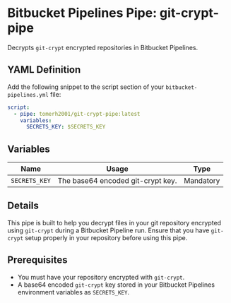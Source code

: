 # Bitbucket Pipelines Pipe: git-crypt-pipe

Decrypts `git-crypt` encrypted repositories in Bitbucket Pipelines.

## YAML Definition

Add the following snippet to the script section of your `bitbucket-pipelines.yml` file:

```yaml
script:
  - pipe: tomerh2001/git-crypt-pipe:latest
    variables:
      SECRETS_KEY: $SECRETS_KEY
```

## Variables

| Name         | Usage                                        | Type     |
|--------------|----------------------------------------------|----------|
| `SECRETS_KEY`| The base64 encoded git-crypt key.            | Mandatory|

## Details

This pipe is built to help you decrypt files in your git repository encrypted using `git-crypt` during a Bitbucket Pipeline run. Ensure that you have `git-crypt` setup properly in your repository before using this pipe.

## Prerequisites

- You must have your repository encrypted with `git-crypt`.
- A base64 encoded `git-crypt` key stored in your Bitbucket Pipelines environment variables as `SECRETS_KEY`.
